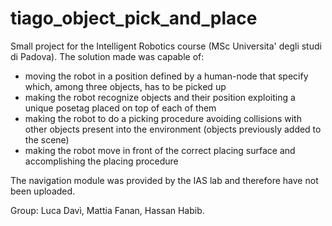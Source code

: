 # tiago_object_pick_and_place
Small project for the Intelligent Robotics course (MSc Universita' degli studi di Padova).
The solution made was capable of:
- moving the robot in a position defined by a human-node that specify which, among three
objects, has to be picked up
- making the robot recognize objects and their position exploiting a unique posetag placed
on top of each of them
- making the robot to do a picking procedure avoiding collisions with other objects present
into the environment (objects previously added to the scene)
- making the robot move in front of the correct placing surface and accomplishing the placing
procedure

The navigation module was provided by the IAS lab and therefore have not been uploaded.

Group: Luca Davì, Mattia Fanan, Hassan Habib.
